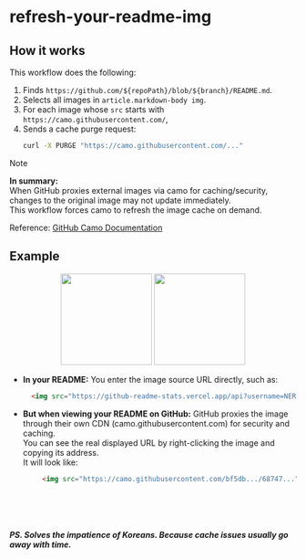 
# refresh-your-readme-img

## How it works

This workflow does the following:

1. Finds `https://github.com/${repoPath}/blob/${branch}/README.md`.
2. Selects all images in `article.markdown-body img`.
3. For each image whose `src` starts with `https://camo.githubusercontent.com/`,
4. Sends a cache purge request:
    ```bash
    curl -X PURGE "https://camo.githubusercontent.com/..."
   ```

> [!NOTE]
> **In summary:**  
> When GitHub proxies external images via camo for caching/security,  
> changes to the original image may not update immediately.  
> This workflow forces camo to refresh the image cache on demand.
>
> Reference: [GitHub Camo Documentation][github-camo-docs]




[github-camo-docs]: https://docs.github.com/ko/enterprise-cloud@latest/authentication/keeping-your-account-and-data-secure/about-anonymized-urls#removing-an-image-from-camos-cache

## Example

<p align="center">
  <img height="160px" src="https://github-readme-stats.vercel.app/api?username=NERDHEAD-lab&theme=vue-dark&show_icons=true&hide_border=false&count_private=true" />
  <img height="160px" src="https://github-readme-stats.vercel.app/api/top-langs/?username=NERDHEAD-lab&theme=vue-dark&show_icons=true&hide_border=false&layout=compact" />
</p>

- **In your README:**
  You enter the image source URL directly, such as:
    ```html
      <img src="https://github-readme-stats.vercel.app/api?username=NERDHEAD-lab&theme=vue-dark&show_icons=true&hide_border=false&count_private=true" />
    ```

- **But when viewing your README on GitHub:**
  GitHub proxies the image through their own CDN (camo.githubusercontent.com) for security and caching.<br>
  You can see the real displayed URL by right-clicking the image and copying its address.<br>
  It will look like:
```html
        <img src="https://camo.githubusercontent.com/bf5db.../68747...">
```

<br><br><br><br>
***PS. Solves the impatience of Koreans.
Because cache issues usually go away with time.***
